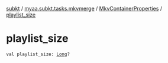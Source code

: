 [subkt](../../index.md) / [myaa.subkt.tasks.mkvmerge](../index.md) / [MkvContainerProperties](index.md) / [playlist_size](./playlist_size.md)

# playlist_size

`val playlist_size: `[`Long`](https://kotlinlang.org/api/latest/jvm/stdlib/kotlin/-long/index.html)`?`